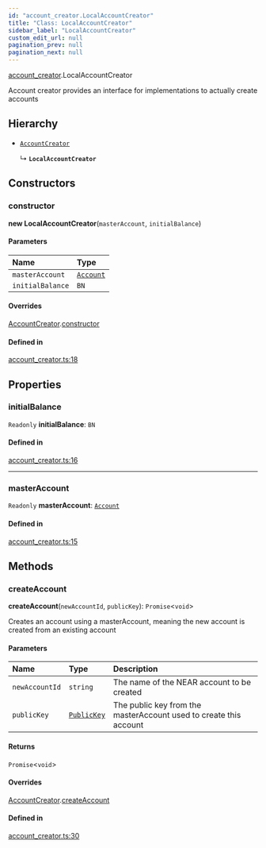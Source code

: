 ```yaml
---
id: "account_creator.LocalAccountCreator"
title: "Class: LocalAccountCreator"
sidebar_label: "LocalAccountCreator"
custom_edit_url: null
pagination_prev: null
pagination_next: null
---
```


[account_creator](../modules/account_creator.md).LocalAccountCreator

Account creator provides an interface for implementations to actually create accounts

## Hierarchy

- [`AccountCreator`](account_creator.AccountCreator.md)

  ↳ **`LocalAccountCreator`**

## Constructors

### constructor

**new LocalAccountCreator**(`masterAccount`, `initialBalance`)

#### Parameters

| Name | Type |
| :------ | :------ |
| `masterAccount` | [`Account`](account.Account.md) |
| `initialBalance` | `BN` |

#### Overrides

[AccountCreator](account_creator.AccountCreator.md).[constructor](account_creator.AccountCreator.md#constructor)

#### Defined in

[account_creator.ts:18](https://github.com/maxhr/near--near-api-js/blob/a0c9a104/packages/near-api-js/src/account_creator.ts#L18)

## Properties

### initialBalance

 `Readonly` **initialBalance**: `BN`

#### Defined in

[account_creator.ts:16](https://github.com/maxhr/near--near-api-js/blob/a0c9a104/packages/near-api-js/src/account_creator.ts#L16)

___

### masterAccount

 `Readonly` **masterAccount**: [`Account`](account.Account.md)

#### Defined in

[account_creator.ts:15](https://github.com/maxhr/near--near-api-js/blob/a0c9a104/packages/near-api-js/src/account_creator.ts#L15)

## Methods

### createAccount

**createAccount**(`newAccountId`, `publicKey`): `Promise`<`void`\>

Creates an account using a masterAccount, meaning the new account is created from an existing account

#### Parameters

| Name | Type | Description |
| :------ | :------ | :------ |
| `newAccountId` | `string` | The name of the NEAR account to be created |
| `publicKey` | [`PublicKey`](utils_key_pair.PublicKey.md) | The public key from the masterAccount used to create this account |

#### Returns

`Promise`<`void`\>

#### Overrides

[AccountCreator](account_creator.AccountCreator.md).[createAccount](account_creator.AccountCreator.md#createaccount)

#### Defined in

[account_creator.ts:30](https://github.com/maxhr/near--near-api-js/blob/a0c9a104/packages/near-api-js/src/account_creator.ts#L30)
